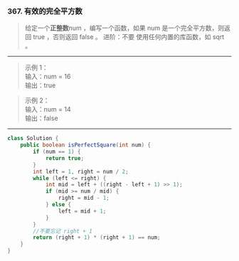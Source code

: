 ### 367. 有效的完全平方数

>给定一个**正整数**num ，编写一个函数，如果 num 是一个完全平方数，则返回 true ，否则返回 false 。
>进阶：不要 使用任何内置的库函数，如  sqrt 。
***
>示例 1：   
>输入：num = 16   
>输出：true   

>示例 2：   
>输入：num = 14   
>输出：false   
***
```java
class Solution {
    public boolean isPerfectSquare(int num) {
        if (num == 1) {
            return true;
        }
        int left = 1, right = num / 2;
        while (left <= right) {
            int mid = left + ((right - left + 1) >> 1);
            if (mid >= num / mid) {
                right = mid - 1;
            } else {
                left = mid + 1;
            }
        }
        //不要忘记 right + 1
        return (right + 1) * (right + 1) == num;
    }
}
```
